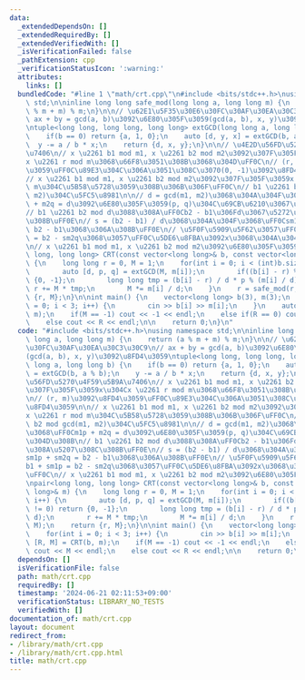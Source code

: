 ```yaml
---
data:
  _extendedDependsOn: []
  _extendedRequiredBy: []
  _extendedVerifiedWith: []
  _isVerificationFailed: false
  _pathExtension: cpp
  _verificationStatusIcon: ':warning:'
  attributes:
    links: []
  bundledCode: "#line 1 \"math/crt.cpp\"\n#include <bits/stdc++.h>\nusing namespace\
    \ std;\n\ninline long long safe_mod(long long a, long long m) {\n    return (a\
    \ % m + m) % m;\n}\n\n// \u62E1\u5F35\u30E6\u30FC\u30AF\u30EA\u30C3\u30C9\n//\
    \ ax + by = gcd(a, b)\u3092\u6E80\u305F\u3059(gcd(a, b), x, y)\u3092\u8FD4\u3059\
    \ntuple<long long, long long, long long> extGCD(long long a, long long b) {\n\
    \    if(b == 0) return {a, 1, 0};\n    auto [d, y, x] = extGCD(b, a % b);\n  \
    \  y -= a / b * x;\n    return {d, x, y};\n}\n\n// \u4E2D\u56FD\u5270\u4F59\u5B9A\
    \u7406\n// x \u2261 b1 mod m1, x \u2261 b2 mod m2\u3092\u307F\u305F\u3059x\u304C\
    x \u2261 r mod m\u3068\u66F8\u3051\u308B\u3068\u304D\uFF0C\n// (r, m)\u3092\u8FD4\
    \u3059\uFF0C\u89E3\u304C\u306A\u3051\u308C\u3070(0, -1)\u3092\u8FD4\u3059\n\n\
    // x \u2261 b1 mod m1, x \u2261 b2 mod m2\u3092\u307F\u305F\u3059x \u2261 r mod\
    \ m\u304C\u5B58\u5728\u3059\u308B\u306B\u306F\uFF0C\n// b1 \u2261 b2 mod gcd(m1,\
    \ m2)\u304C\u5FC5\u8981\n\n// d = gcd(m1, m2)\u3068\u304A\u304F\u3068\uFF0Cm1p\
    \ + m2q = d\u3092\u6E80\u305F\u3059(p, q)\u304C\u69CB\u6210\u3067\u304D\u308B\n\
    // b1 \u2261 b2 mod d\u3088\u308A\uFF0Cb2 - b1\u306Fd\u3067\u5272\u308A\u5207\u308C\
    \u308B\uFF0E\n// s = (b2 - b1) / d\u3068\u304A\u304F\u3068\uFF0Csm1p + sm2q =\
    \ b2 - b1\u3068\u306A\u308B\uFF0E\n// \u5F0F\u5909\u5F62\u3057\uFF0Cb1 + sm1p\
    \ = b2 - sm2q\u3068\u3057\uFF0C\u5DE6\u8FBA\u3092x\u3068\u304A\u304F\u3068\uFF0C\
    \n// x \u2261 b1 mod m1, x \u2261 b2 mod m2\u3092\u6E80\u305F\u3059\uFF0E\npair<long\
    \ long, long long> CRT(const vector<long long>& b, const vector<long long>& m)\
    \ {\n    long long r = 0, M = 1;\n    for(int i = 0; i < (int)b.size(); i++) {\n\
    \        auto [d, p, q] = extGCD(M, m[i]);\n        if((b[i] - r) % d != 0) return\
    \ {0, -1};\n        long long tmp = (b[i] - r) / d * p % (m[i] / d);\n       \
    \ r += M * tmp;\n        M *= m[i] / d;\n    }\n    r = safe_mod(r, M);\n    return\
    \ {r, M};\n}\n\nint main() {\n    vector<long long> b(3), m(3);\n    for(int i\
    \ = 0; i < 3; i++) {\n        cin >> b[i] >> m[i];\n    }\n    auto [R, M] = CRT(b,\
    \ m);\n    if(M == -1) cout << -1 << endl;\n    else if(R == 0) cout << M << endl;\n\
    \    else cout << R << endl;\n\n    return 0;\n}\n"
  code: "#include <bits/stdc++.h>\nusing namespace std;\n\ninline long long safe_mod(long\
    \ long a, long long m) {\n    return (a % m + m) % m;\n}\n\n// \u62E1\u5F35\u30E6\
    \u30FC\u30AF\u30EA\u30C3\u30C9\n// ax + by = gcd(a, b)\u3092\u6E80\u305F\u3059\
    (gcd(a, b), x, y)\u3092\u8FD4\u3059\ntuple<long long, long long, long long> extGCD(long\
    \ long a, long long b) {\n    if(b == 0) return {a, 1, 0};\n    auto [d, y, x]\
    \ = extGCD(b, a % b);\n    y -= a / b * x;\n    return {d, x, y};\n}\n\n// \u4E2D\
    \u56FD\u5270\u4F59\u5B9A\u7406\n// x \u2261 b1 mod m1, x \u2261 b2 mod m2\u3092\
    \u307F\u305F\u3059x\u304Cx \u2261 r mod m\u3068\u66F8\u3051\u308B\u3068\u304D\uFF0C\
    \n// (r, m)\u3092\u8FD4\u3059\uFF0C\u89E3\u304C\u306A\u3051\u308C\u3070(0, -1)\u3092\
    \u8FD4\u3059\n\n// x \u2261 b1 mod m1, x \u2261 b2 mod m2\u3092\u307F\u305F\u3059\
    x \u2261 r mod m\u304C\u5B58\u5728\u3059\u308B\u306B\u306F\uFF0C\n// b1 \u2261\
    \ b2 mod gcd(m1, m2)\u304C\u5FC5\u8981\n\n// d = gcd(m1, m2)\u3068\u304A\u304F\
    \u3068\uFF0Cm1p + m2q = d\u3092\u6E80\u305F\u3059(p, q)\u304C\u69CB\u6210\u3067\
    \u304D\u308B\n// b1 \u2261 b2 mod d\u3088\u308A\uFF0Cb2 - b1\u306Fd\u3067\u5272\
    \u308A\u5207\u308C\u308B\uFF0E\n// s = (b2 - b1) / d\u3068\u304A\u304F\u3068\uFF0C\
    sm1p + sm2q = b2 - b1\u3068\u306A\u308B\uFF0E\n// \u5F0F\u5909\u5F62\u3057\uFF0C\
    b1 + sm1p = b2 - sm2q\u3068\u3057\uFF0C\u5DE6\u8FBA\u3092x\u3068\u304A\u304F\u3068\
    \uFF0C\n// x \u2261 b1 mod m1, x \u2261 b2 mod m2\u3092\u6E80\u305F\u3059\uFF0E\
    \npair<long long, long long> CRT(const vector<long long>& b, const vector<long\
    \ long>& m) {\n    long long r = 0, M = 1;\n    for(int i = 0; i < (int)b.size();\
    \ i++) {\n        auto [d, p, q] = extGCD(M, m[i]);\n        if((b[i] - r) % d\
    \ != 0) return {0, -1};\n        long long tmp = (b[i] - r) / d * p % (m[i] /\
    \ d);\n        r += M * tmp;\n        M *= m[i] / d;\n    }\n    r = safe_mod(r,\
    \ M);\n    return {r, M};\n}\n\nint main() {\n    vector<long long> b(3), m(3);\n\
    \    for(int i = 0; i < 3; i++) {\n        cin >> b[i] >> m[i];\n    }\n    auto\
    \ [R, M] = CRT(b, m);\n    if(M == -1) cout << -1 << endl;\n    else if(R == 0)\
    \ cout << M << endl;\n    else cout << R << endl;\n\n    return 0;\n}"
  dependsOn: []
  isVerificationFile: false
  path: math/crt.cpp
  requiredBy: []
  timestamp: '2024-06-21 02:11:53+09:00'
  verificationStatus: LIBRARY_NO_TESTS
  verifiedWith: []
documentation_of: math/crt.cpp
layout: document
redirect_from:
- /library/math/crt.cpp
- /library/math/crt.cpp.html
title: math/crt.cpp
---
```

